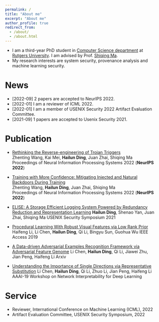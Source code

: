 ```yaml
---
permalink: /
title: "About me"
excerpt: "About me"
author_profile: true
redirect_from: 
  - /about/
  - /about.html
---
```


* I am a third-year PhD student in [Computer Science department](https://www.cs.rutgers.edu/) at [Rutgers University](https://www.rutgers.edu/). I am advised by Prof. [Shiqing Ma](https://www.cs.rutgers.edu/~sm2283/).
* My research interests are system security, provenance analysis and machine learning security. 

News
======
* [2022-09] 2 papers are accepted to NeurIPS 2022.
* [2022-01] I am a reviewer of ICML 2022.
* [2022-01] I am a member of USENIX Security 2022 Artifact Evaluation Committee.
* [2021-09] 1 papers are accepted to Usenix Security 2021.


Publication
======

* [Rethinking the Reverse-engineering of Trojan Triggers](https://zhentingwang.github.io/)  
Zhenting Wang, Kai Mei, **Hailun Ding**, Juan Zhai, Shiqing Ma  
Proceedings of Neural Information Processing Systems 2022 (**NeurIPS 2022**)

* [Training with More Confidence: Mitigating Injected and Natural Backdoors During Training](https://zhentingwang.github.io/)  
Zhenting Wang, **Hailun Ding**, Juan Zhai, Shiqing Ma  
Proceedings of Neural Information Processing Systems 2022 (**NeurIPS 2022**)

* [ELISE: A Storage Efficient Logging System Powered by Redundancy Reduction and Representation Learning](https://www.usenix.org/conference/usenixsecurity21/presentation/ding)
**Hailun Ding**, Shenao Yan, Juan Zhai, Shiqing Ma
USENIX Security Symposium 2021

* [Procedural Learning With Robust Visual Features via Low Rank Prior](https://ieeexplore.ieee.org/document/8624510)
Haifeng Li, Li Chen, **Hailun Ding**, Qi Li, Bingyu Sun, Guohua Wu
IEEE Access 2019

* [A Data-driven Adversarial Examples Recognition Framework via Adversarial Feature Genome]()
Li Chen, **Hailun Ding**, Qi Li, Jiawei Zhu, Jian Peng, Haifeng Li
Arxiv

* [Understanding the Importance of Single Directions via Representative Substitution](https://arxiv.org/abs/1811.11053)
Li Chen, **Hailun Ding**, Qi Li, Zhuo Li, Jian Peng, Haifeng Li
AAAI-19 Workshop on Network Interpretability for Deep Learning


Service
======
* Reviewer, International Conference on Machine Learning (ICML), 2022
* Artifact Evaluation Committee, USENIX Security Symposium, 2022
